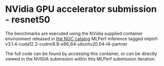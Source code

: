 # NVidia GPU accelerator submission - resnet50
The benchmarks are executed using the NVidia supplied container environment released in 
[the NGC catalog](https://catalog.ngc.nvidia.com/) MLPerf inference tagged
mlpinf-v3.1.4-cuda12.2-cudnn8.9-x86_64-ubuntu20.04-l4-partner

The full code can be found by accessing this container, or can be directly viewed in the NVIDIA submission within this
MLPerf submission iteration.

